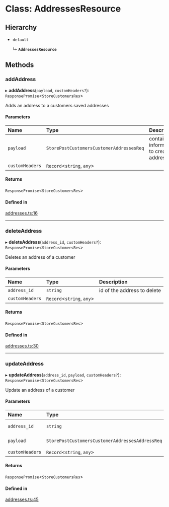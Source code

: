 # Class: AddressesResource

## Hierarchy

- `default`

  ↳ **`AddressesResource`**

## Methods

### addAddress

▸ **addAddress**(`payload`, `customHeaders?`): `ResponsePromise`<`StoreCustomersRes`\>

Adds an address to a customers saved addresses

#### Parameters

| Name | Type | Description |
| :------ | :------ | :------ |
| `payload` | `StorePostCustomersCustomerAddressesReq` | contains information to create an address |
| `customHeaders` | `Record`<`string`, `any`\> |  |

#### Returns

`ResponsePromise`<`StoreCustomersRes`\>

#### Defined in

[addresses.ts:16](https://github.com/medusajs/medusa/blob/33df8122b/packages/medusa-js/src/resources/addresses.ts#L16)

___

### deleteAddress

▸ **deleteAddress**(`address_id`, `customHeaders?`): `ResponsePromise`<`StoreCustomersRes`\>

Deletes an address of a customer

#### Parameters

| Name | Type | Description |
| :------ | :------ | :------ |
| `address_id` | `string` | id of the address to delete |
| `customHeaders` | `Record`<`string`, `any`\> |  |

#### Returns

`ResponsePromise`<`StoreCustomersRes`\>

#### Defined in

[addresses.ts:30](https://github.com/medusajs/medusa/blob/33df8122b/packages/medusa-js/src/resources/addresses.ts#L30)

___

### updateAddress

▸ **updateAddress**(`address_id`, `payload`, `customHeaders?`): `ResponsePromise`<`StoreCustomersRes`\>

Update an address of a customer

#### Parameters

| Name | Type | Description |
| :------ | :------ | :------ |
| `address_id` | `string` | id of customer |
| `payload` | `StorePostCustomersCustomerAddressesAddressReq` | address update |
| `customHeaders` | `Record`<`string`, `any`\> |  |

#### Returns

`ResponsePromise`<`StoreCustomersRes`\>

#### Defined in

[addresses.ts:45](https://github.com/medusajs/medusa/blob/33df8122b/packages/medusa-js/src/resources/addresses.ts#L45)
